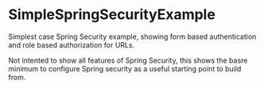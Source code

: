 SimpleSpringSecurityExample
===========================

Simplest case Spring Security example, showing form based authentication and role based authorization for URLs.

Not intented to show all features of Spring Security, this shows the basre minimum to configure Spring security 
as a useful starting point to build from.

